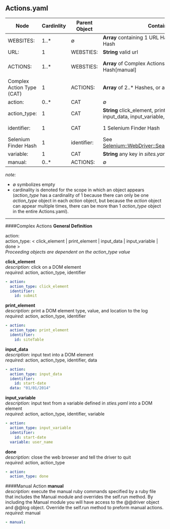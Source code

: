 Actions.yaml
---
Node					 | Cardinlity | Parent Object | Contains 						        | Required Child Objects
-------------------------|------------|---------------|-----------------------------------------|-------------------------------------
WEBSITES: 				 |1..*|&empty;    |**Array** containing 1 URL Hash, and 1 ACTIONS Hash  | Hash[URL], Hash[ACTIONS]
URL: 					 |1   |WEBSTIES:  |**String** valid url								    | &empty;
ACTIONS:				 |1..*|WEBSTIES:  |**Array** of Complex Actions	Type or Hash[manual]    | Hash[action], Hash[action_type] or Hash[manual]
Complex Action Type (CAT)|1   |ACTIONS:   |**Array** of 2..* Hashes, or a Manual Type		    | depends on the Hash[action_type]
action:                  |0..*|CAT        |&empty;                                              | &empty;
action_type:             |1   |CAT        |**String** click_element, print_element,  input_data, input_variable, done | &empty;
identifier:              |1   |CAT        |1 Selenium Finder Hash                               | Hash[Selenium Finder]
Selenium Finder Hash     |1   |identifier:|See [Selenium::WebDriver::SearchContext::FINDERS](http://selenium.googlecode.com/svn/trunk/docs/api/rb/Selenium/WebDriver/SearchContext.html#FINDERS-constant) | &empty;
variable:                |1   |CAT        |**String** any key in *sites.yaml* with same url     | &empty; 
manual:                  |0..*|ACTIONS:   |&empty;                                              | &empty;    


*note:*  

* &empty; symbolizes empty  
* cardinality is denoted for the scope in which an object appears (*action_type* has a cardinality of 1 because there can only be one *action_type* object in each *action* object, but because the *action* object can appear multiple times, there can be more than 1 *action_type* object in the entire Actions.yaml). 

---

####Complex Actions
**General Definition**  
   
action:  
action_type: < click_element | print_element | input_data | input_variable | done >    
*Proceeding objects are dependent on the action_type value*

**click_element**  
*description:* click on a DOM element  
*required:* action, action_type, identifier
```yaml
- action:
  action_type: click_element
  identifier:
    id: submit
```
**print_element**   
*description:* print a DOM element type, value, and location to the log   
*required:* action, action_type, identifier
```yaml
- action:   
  action_type: print_element   
  identifier:  
    id: siteTable
```
**input_data**    
*description:* input text into a DOM element    
*required:* action, action_type, identifier, data
```yaml
- action:   
  action_type: input_data   
  identifier:  
    id: start-date    
  data: "01/01/2014"   
```
**input_variable**   
*description:* input text from a variable defined in *sties.yaml* into a DOM element    
*required:* action, action_type, identifier, variable
```yaml
- action:   
  action_type: input_variable   
  identifier:  
    id: start-date
  variable: user_name   
```
**done**  
*description:* close the web browser and tell the driver to quit    
*required:* action, action_type
```yaml
- action:   
  action_type: done    
```
####Manual Action
**manual**   
*description:* execute the manual ruby commands specified by a ruby file that includes the Manual module and overrides the self.run method. By including the Manual module you will have access to the @@driver object and @@log object. Override the self.run method to preform manual actions.   
*required:* manual
```yaml
- manual:
```

